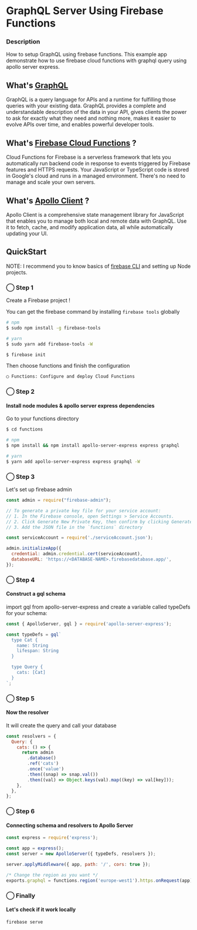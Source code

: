 # GraphQL Server Using Firebase Functions

### Description
How to setup GraphQL using firebase functions.
This example app demonstrate how to use firebase cloud functions with graphql query using apollo server express.

## What's [GraphQL](https://graphql.org/)

GraphQL is a query language for APIs and a runtime for fulfilling those queries with your existing data. GraphQL provides a complete and understandable description of the data in your API, gives clients the power to ask for exactly what they need and nothing more, makes it easier to evolve APIs over time, and enables powerful developer tools.

## What's [Firebase Cloud Functions](https://firebase.google.com/docs/functions) ?

Cloud Functions for Firebase is a serverless framework that lets you automatically run backend code in response to events triggered by Firebase features and HTTPS requests. Your JavaScript or TypeScript code is stored in Google's cloud and runs in a managed environment. There's no need to manage and scale your own servers.

## What's [Apollo Client](https://www.apollographql.com/docs/react/) ?

Apollo Client is a comprehensive state management library for JavaScript that enables you to manage both local and remote data with GraphQL. Use it to fetch, cache, and modify application data, all while automatically updating your UI.

## QuickStart

NOTE: I recommend you to know basics of [firebase CLI](https://firebase.google.com/docs/cli) and setting up Node projects.

### ◯ Step 1

Create a Firebase project !

You can get the firebase command by installing `firebase tools` globally

```bash
# npm
$ sudo npm install -g firebase-tools

# yarn
$ sudo yarn add firebase-tools -W
```

```bash
$ firebase init
```

Then choose functions and finish the configuration

```bash
◯ Functions: Configure and deploy Cloud Functions
```

### ◯ Step 2

#### Install node modules & apollo server express dependencies

Go to your functions directory

```bash
$ cd functions

# npm
$ npm install && npm install apollo-server-express express graphql

# yarn
$ yarn add apollo-server-express express graphql -W
```

### ◯ Step 3

Let's set up firebase admin

```js
const admin = require("firebase-admin");

// To generate a private key file for your service account:
// 1. In the Firebase console, open Settings > Service Accounts.
// 2. Click Generate New Private Key, then confirm by clicking Generate Key.
// 3. Add the JSON file in the `functions` directory

const serviceAccount = require('./serviceAccount.json');

admin.initializeApp({
  credential: admin.credential.cert(serviceAccount),
  databaseURL: 'https://<DATABASE-NAME>.firebasedatabase.app/',
});
```

### ◯ Step 4

#### Construct a gql schema

import gql from apollo-server-express and create a variable called typeDefs for your schema:

```js
const { ApolloServer, gql } = require('apollo-server-express');

const typeDefs = gql`
  type Cat {
    name: String
    lifespan: String
  }

  type Query {
    cats: [Cat]
  }
`;
```

### ◯ Step 5

#### Now the resolver

It will create the query and call your database

```js
const resolvers = {
  Query: {
    cats: () => {
      return admin
        .database()
        .ref('cats')
        .once('value')
        .then((snap) => snap.val())
        .then((val) => Object.keys(val).map((key) => val[key]));
    },
  },
};
```

### ◯ Step 6

#### Connecting schema and resolvers to Apollo Server

```js
const express = require('express');

const app = express();
const server = new ApolloServer({ typeDefs, resolvers });

server.applyMiddleware({ app, path: '/', cors: true });

/* Change the region as you want */
exports.graphql = functions.region('europe-west1').https.onRequest(app);
```

### ◯ Finally

#### Let's check if it work locally

```bash
firebase serve
```
